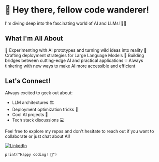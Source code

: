 # 👋 Hey there, fellow code wanderer!

I'm diving deep into the fascinating world of AI and LLMs! 🤖✨

## What I'm All About

🧪 Experimenting with AI prototypes and turning wild ideas into reality
🚀 Crafting deployment strategies for Large Language Models
🔧 Building bridges between cutting-edge AI and practical applications
💡 Always tinkering with new ways to make AI more accessible and efficient

## Let's Connect!

Always excited to geek out about:

- LLM architectures 🏗️
- Deployment optimization tricks 🎯
- Cool AI projects 🌟
- Tech stack discussions 💻

Feel free to explore my repos and don't hesitate to reach out if you want to collaborate or just chat about AI!

[![LinkedIn](https://img.shields.io/badge/LinkedIn-Connect-blue)](https://www.linkedin.com/in/mariolinge/)

`print("Happy coding! 🚀")`
